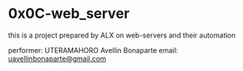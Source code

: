 0x0C-web_server
===============
this is a project prepared by ALX on web-servers
and their automation

performer: UTERAMAHORO Avellin Bonaparte
email: uavellinbonaparte@gmail.com
